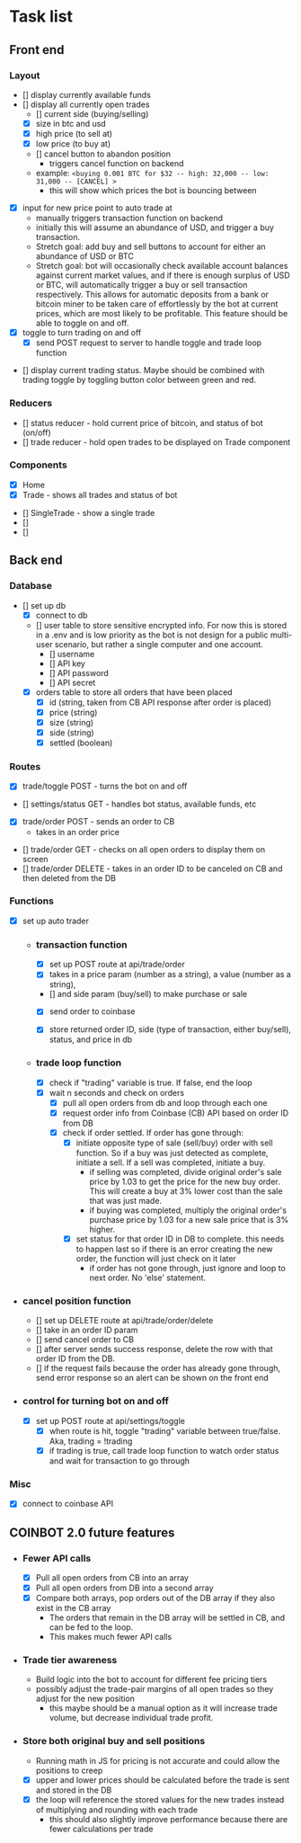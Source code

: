 # Task list

## Front end
### Layout
- [] display currently available funds
- [] display all currently open trades
    - [] current side (buying/selling)
    - [x] size in btc and usd
    - [x] high price (to sell at)
    - [x] low price (to buy at)
    - [] cancel button to abandon position
        - triggers cancel function on backend
    - example: `<buying 0.001 BTC for $32 -- high: 32,000 -- low: 31,000 -- [CANCEL] >`
        - this will show which prices the bot is bouncing between
- [x] input for new price point to auto trade at
    - manually triggers transaction function on backend
    - initially this will assume an abundance of USD, and trigger a buy transaction.
    - Stretch goal: add buy and sell buttons to account for either an abundance of USD or BTC
    - Stretch goal: bot will occasionally check available account balances against current market values, and if there is enough surplus of USD or BTC, will automatically trigger a buy or sell transaction respectively. This allows for automatic deposits from a bank or bitcoin miner to be taken care of effortlessly by the bot at current prices, which are most likely to be profitable. This feature should be able to toggle on and off.
- [x] toggle to turn trading on and off
    - [x] send POST request to server to handle toggle and trade loop function
- [] display current trading status. Maybe should be combined with trading toggle by toggling button color between green and red.
### Reducers
- [] status reducer - hold current price of bitcoin, and status of bot (on/off)
- [] trade reducer - hold open trades to be displayed on Trade component
### Components
- [x] Home
- [x] Trade - shows all trades and status of bot
- [] SingleTrade - show a single trade
- [] 
- [] 

## Back end

### Database
- [] set up db
    - [x] connect to db
    - [] user table to store sensitive encrypted info. For now this is stored in a .env and is low priority as the bot is not design for a public multi-user scenario, but rather a single computer and one account.
        - [] username
        - [] API key
        - [] API password
        - [] API secret
    - [x] orders table to store all orders that have been placed
        - [x] id (string, taken from CB API response after order is placed)
        - [x] price (string)
        - [x] size (string)
        - [x] side (string)
        - [x] settled (boolean)

### Routes 
- [x] trade/toggle POST - turns the bot on and off
- [] settings/status GET - handles bot status, available funds, etc
- [x] trade/order POST - sends an order to CB
    - takes in an order price
- [] trade/order GET - checks on all open orders to display them on screen
- [] trade/order DELETE - takes in an order ID to be canceled on CB and then deleted from the DB

### Functions
- [x] set up auto trader
    - ### transaction function
        - [x] set up POST route at api/trade/order
        - [x] takes in a price param (number as a string), a value (number as a string), 
        - [] and side param (buy/sell) to make purchase or sale
        - [x] send order to coinbase
        - [x] store returned order ID, side (type of transaction, either buy/sell), status, and price in db


    - ### trade loop function
        - [x] check if "trading" variable is true. If false, end the loop
        - [x] wait n seconds and check on orders
            - [x] pull all open orders from db and loop through each one
            - [x] request order info from Coinbase (CB) API based on order ID from DB
            - [x] check if order settled. If order has gone through:
                - [x] initiate opposite type of sale (sell/buy) order with sell function. So if a buy was just detected as complete, initiate a sell. If a sell was completed, initiate a buy.
                    - if selling was completed, divide original order's sale price by 1.03 to get the price for the new buy order. This will create a buy at 3% lower cost than the sale that was just made.
                    - if buying was completed, multiply the original order's purchase price by 1.03 for a new sale price that is 3% higher.
                - [x] set status for that order ID in DB to complete. this needs to happen last so if there is an error creating the new order, the function will just check on it later
                    - if order has not gone through, just ignore and loop to next order. No 'else' statement.

- ### cancel position function
    - [] set up DELETE route at api/trade/order/delete
    - [] take in an order ID param
    - [] send cancel order to CB
    - [] after server sends success response, delete the row with that order ID from the DB.
    - [] if the request fails because the order has already gone through, send error response so an alert can be shown on the front end

- ### control for turning bot on and off
    - [x] set up POST route at api/settings/toggle
        - [x] when route is hit, toggle "trading" variable between true/false. Aka, trading = !trading
        - [x] if trading is true, call trade loop function to watch order status and wait for transaction to go through

### Misc
- [x] connect to coinbase API



## COINBOT 2.0 future features


- ### Fewer API calls
    - [x] Pull all open orders from CB into an array
    - [x] Pull all open orders from DB into a second array
    - [x] Compare both arrays, pop orders out of the DB array if they also exist in the CB array
        - The orders that remain in the DB array will be settled in CB, and can be fed to the loop.
        - This makes much fewer API calls 

- ### Trade tier awareness
    - Build logic into the bot to account for different fee pricing tiers
    - possibly adjust the trade-pair margins of all open trades so they adjust for the new position
        - this maybe should be a manual option as it will increase trade volume, but decrease individual trade profit.

- ### Store both original buy and sell positions
    - Running math in JS for pricing is not accurate and could allow the positions to creep
    - [x] upper and lower prices should be calculated before the trade is sent and stored in the DB
    - [x] the loop will reference the stored values for the new trades instead of multiplying and rounding with each trade
        - this should also slightly improve performance because there are fewer calculations per trade